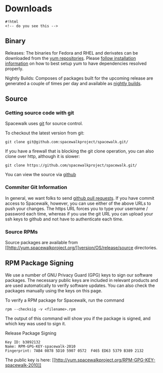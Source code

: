 # Downloads



    #!html
    <!-- do you see this -->
## Binary



Releases: The binaries for Fedora and RHEL and derivates can be downloaded from the [yum repositories](http://yum.spacewalkproject.org/). Please [follow installation information](HowToInstall) on how to best setup yum to have dependencies resolved properly.

Nightly Builds: Composes of packages built for the upcoming release are generated a couple of times per day and available as [nightly builds](HowToInstall).
## Source

### Getting source code with git




Spacewalk uses [git](http://git.or.cz) for source control.

To checkout the latest version from git:


    git clone git@github.com:spacewalkproject/spacewalk.git/

If you have a firewall that is blocking the git clone operation, you can also clone over http, although it is slower:


    git clone https://github.com/spacewalkproject/spacewalk.git/

You can view the source via [github](https://github.com/spacewalkproject/spacewalk)
### Commiter Git Information



In general, we want folks to send [github pull requests](PatchProcess).  If you have commit access to Spacewalk, however, you can use either of the above URLs to push your changes. The https URL forces you to type your username / password each time, whereas if you use the git URL you can upload your ssh keys to github and not have to authenticate each time.
### Source RPMs



Source packages are available from [[http://yum.spacewalkproject.org/]]version/OS/release/source directories.
## RPM Package Signing



We use a number of GNU Privacy Guard (GPG) keys to sign our software packages. The necessary public keys are included in relevant products and are used automatically to verify software updates. You can also check the packages manually using the keys on this page.

To verify a RPM package for Spacewalk, run the command

    rpm --checksig -v <filename>.rpm

The output of this command will show you if the package is signed, and which key was used to sign it.

Release Package Signing

    Key ID: b3892132
    Name: RPM-GPG-KEY-spacewalk-2010
    Fingerprint: 7AB4 0878 5D10 5907 0572  F465 ED63 5379 B389 2132

The public key is here: [[http://yum.spacewalkproject.org/RPM-GPG-KEY-spacewalk-2010]]